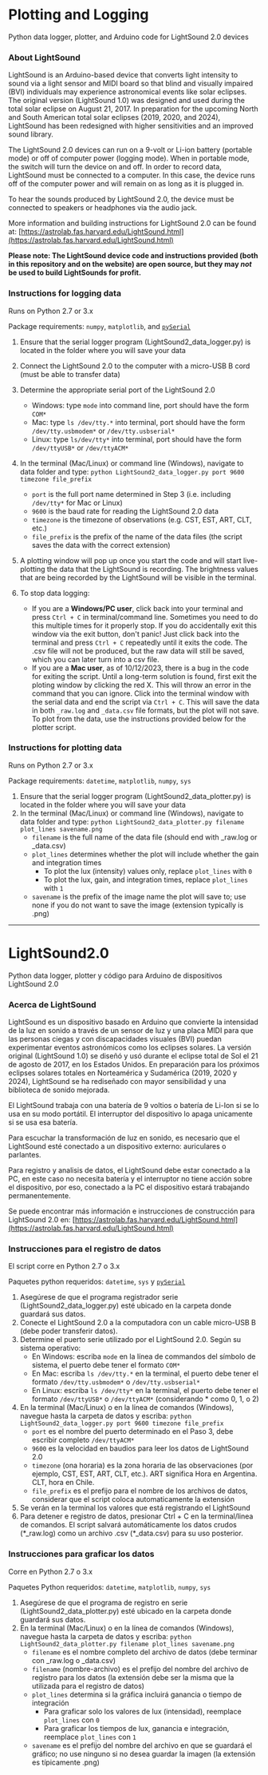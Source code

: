 # Plotting and Logging
Python data logger, plotter, and Arduino code for LightSound 2.0 devices

### About LightSound
LightSound is an Arduino-based device that converts light intensity to sound via a light sensor and MIDI board so that blind and visually impaired (BVI) individuals may experience astronomical events like solar eclipses. The original version (LightSound 1.0) was designed and used during the total solar eclipse on August 21, 2017. In preparation for the upcoming North and South American total solar eclipses (2019, 2020, and 2024), LightSound has been redesigned with higher sensitivities and an improved sound library.

The LightSound 2.0 devices can run on a 9-volt or Li-ion battery (portable mode) or off of computer power (logging mode). When in portable mode, the switch will turn the device on and off. In order to record data, LightSound must be connected to a computer. In this case, the device runs off of the computer power and will remain on as long as it is plugged in.

To hear the sounds produced by LightSound 2.0, the device must be connected to speakers or headphones via the audio jack.

More information and building instructions for LightSound 2.0 can be found at: [https://astrolab.fas.harvard.edu/LightSound.html](https://astrolab.fas.harvard.edu/LightSound.html)

**Please note: The LightSound device code and instructions provided (both in this repository and on the website) are open source, but they may *not* be used to build LightSounds for profit.**

### Instructions for logging data
Runs on Python 2.7 or 3.x

Package requirements: `numpy`, `matplotlib`, and [`pySerial`](https://pyserial.readthedocs.io/en/latest/pyserial.html#installation)
1. Ensure that the serial logger program (LightSound2_data_logger.py) is located in the folder where you will save your data
2. Connect the LightSound 2.0 to the computer with a micro-USB B cord (must be able to transfer data)
3. Determine the appropriate serial port of the LightSound 2.0
    - Windows: type `mode` into command line, port should have the form `COM*`
    - Mac: type `ls /dev/tty.*` into terminal, port should have the form `/dev/tty.usbmodem*` or `/dev/tty.usbserial*` 
    - Linux: type `ls/dev/tty*` into terminal, port should have the form `/dev/ttyUSB*` or `/dev/ttyACM*`
4. In the terminal (Mac/Linux) or command line (Windows), navigate to data folder and type: `python LightSound2_data_logger.py port 9600 timezone file_prefix`
    - `port` is the full port name determined in Step 3 (i.e. including `/dev/tty*` for Mac or Linux)
    - `9600` is the baud rate for reading the LightSound 2.0 data
    - `timezone` is the timezone of observations (e.g. CST, EST, ART, CLT, etc.)
    - `file_prefix` is the prefix of the name of the data files (the script saves the data with the correct extension)
5. A plotting window will pop up once you start the code and will start live-plotting the data that the LightSound is recording. The brightness values that are being recorded by the LightSound will be visible in the terminal. 

6. To stop data logging:
   - If you are a **Windows/PC user**, click back into your terminal and press `Ctrl + C` in terminal/command line. Sometimes you need to do this multiple times for it properly stop. If you do accidentally exit this window via the exit button, don't panic! Just click back into the terminal and press `Ctrl + C` repeatedly until it exits the code. The .csv file will not be produced, but the raw data will still be saved, which you can later turn into a csv file.
   - If you are a **Mac user**, as of 10/12/2023, there is a bug in the code for exiting the script. Until a long-term solution is found, first exit the ploting window by clicking the red X. This will throw an error in the command that you can ignore. Click into the terminal window with the serial data and end the script via `Ctrl + C`. This will save the data in both `_raw.log` and `_data.csv` file formats, but the plot will not save. To plot from the data, use the instructions provided below for the plotter script.



### Instructions for plotting data
Runs on Python 2.7 or 3.x

Package requirements: `datetime`, `matplotlib`, `numpy`, `sys`
1. Ensure that the serial logger program (LightSound2_data_plotter.py) is located in the folder where you will save your data
2. In the terminal (Mac/Linux) or command line (Windows), navigate to data folder and type: `python LightSound2_data_plotter.py filename plot_lines savename.png`
    - `filename` is the full name of the data file (should end with \_raw.log or \_data.csv)
    - `plot_lines` determines whether the plot will include whether the gain and integration times
        - To plot the lux (intensity) values only, replace `plot_lines` with `0`
        - To plot the lux, gain, and integration times, replace `plot_lines` with `1`
    - `savename` is the prefix of the image name the plot will save to; use none if you do not want to save the image (extension typically is .png)

-----

# LightSound2.0
Python data logger, plotter y código para Arduino de dispositivos LightSound 2.0

### Acerca de LightSound

LightSound es un dispositivo basado en Arduino que convierte la intensidad de la luz en sonido a través de un sensor de luz y una placa MIDI para que las personas ciegas y con discapacidades visuales (BVI) puedan experimentar eventos astronómicos como los eclipses solares. La versión original (LightSound 1.0) se diseñó y usó durante el eclipse total de Sol el 21 de agosto de 2017, en los Estados Unidos. En preparación para los próximos eclipses solares totales en Norteamérica y Sudamérica (2019, 2020 y 2024), LightSound se ha rediseñado con mayor sensibilidad y una biblioteca de sonido mejorada. 

El LightSound trabaja con una batería de 9 voltios o batería de Li-Ion si se lo usa en su modo portátil. El interruptor del dispositivo lo apaga unicamente si se usa esa batería. 

Para escuchar la transformación de luz en sonido, es necesario que el LightSound esté conectado a un dispositivo externo: auriculares o parlantes.

 Para registro y analisis de datos, el LightSound debe estar conectado a la PC, en este caso no necesita batería y el interruptor no tiene acción sobre el dispositivo, por eso, conectado a la PC el dispositivo estará trabajando permanentemente.

Se puede encontrar más información e instrucciones de construcción para LightSound 2.0 en: [https://astrolab.fas.harvard.edu/LightSound.html](https://astrolab.fas.harvard.edu/LightSound.html)


### Instrucciones para el registro de datos
El script corre en Python 2.7 o 3.x

Paquetes python requeridos: `datetime`, `sys` y [`pySerial`](https://pyserial.readthedocs.io/en/latest/pyserial.html#installation)

1. Asegúrese de que el programa registrador serie (LightSound2_data_logger.py) esté ubicado en la carpeta donde guardará sus datos.
2. Conecte el LightSound 2.0 a la computadora con un cable micro-USB B (debe poder transferir datos).
3. Determine el puerto serie utilizado por el LightSound 2.0. Según su sistema operativo:
    - En Windows: escriba `mode` en la línea de commandos del símbolo de sistema, el puerto debe tener el formato `COM*`
    - En Mac: escriba `ls /dev/tty.*` en la terminal, el puerto debe tener el formato `/dev/tty.usbmodem*` o `/dev/tty.usbserial*`
    - En Linux: escriba `ls /dev/tty*` en la terminal, el puerto debe tener el formato `/dev/ttyUSB*` o `/dev/ttyACM*` (considerando * como 0, 1, o 2)
4. En la terminal (Mac/Linux) o en la línea de comandos (Windows), navegue hasta la carpeta de datos y escriba: `python LightSound2_data_logger.py port 9600 timezone file_prefix`
    - `port` es el nombre del puerto determinado en el Paso 3, debe escribir completo `/dev/ttyACM*`
    - `9600` es la velocidad en baudios para leer los datos de LightSound 2.0
    - `timezone` (ona horaria) es la zona horaria de las observaciones (por ejemplo, CST, EST, ART, CLT, etc.). ART significa Hora en Argentina. CLT, hora en Chile.
    - `file_prefix` es el prefijo para el nombre de los archivos de datos, considerar que el script coloca automaticamente la extensión
5. Se verán en la terminal los valores que está registrando el LightSound
6. Para detener e registro de datos, presionar Ctrl + C en la terminal/linea de comandos. El script salvará automáticamente los datos crudos (\*\_raw.log) como un archivo .csv (\*\_data.csv) para su uso posterior.

### Instrucciones para graficar los datos
Corre en Python 2.7 o 3.x

Paquetes Python requeridos: `datetime`, `matplotlib`, `numpy`, `sys`

1. Asegúrese de que el programa de registro en serie (LightSound2_data_plotter.py) esté ubicado en la carpeta donde guardará sus datos.
2. En la terminal (Mac/Linux) o en la línea de comandos (Windows), navegue hasta la carpeta de datos y escriba: `python LightSound2_data_plotter.py filename plot_lines savename.png`
    - `filename` es el nombre completo del archivo de datos (debe terminar con \_raw.log o \_data.csv) 
    - `filename` (nombre-archivo) es el prefijo del nombre del archivo de registro para los datos (la extensión debe ser la misma que la utilizada para el registro de datos)
    - `plot_lines` determina si la gráfica incluirá  ganancia o tiempo de integración
        - Para  graficar solo los valores de lux (intensidad), reemplace `plot_lines` con `0`
        - Para  graficar los tiempos de lux, ganancia e integración, reemplace `plot_lines` con `1`
    - `savename` es el prefijo del nombre del archivo en que se guardará el gráfico; no use ninguno si no desea guardar la imagen (la extensión es típicamente .png)
